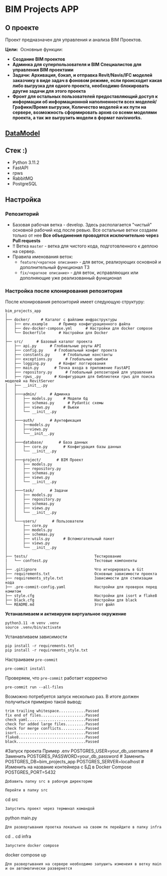 # BIM Projects APP

## О проекте
Проект предназначен для управления и анализа BIM Проектов.

**Цели:** 
Основные функции:

- **Создание BIM проектов**
- **Админка для суперпользователя и BIM Специалистов для управления BIM проектами**
- **Задачи: Архивация, бэкап, и отправка Revit/Navis/IFC моделей заказчику в виде задач в фоновом режиме, если происходит какая либо выгрузка для одного проекта, необходимо блокировать другие задачи для этого проекта**
- **Фронт для остальных пользователей предоставляющий доступ к информации об информационной наполненности всех моделей/Графики/Время выгрузки, Количество моделей и их пути на сервере, возможность сформировать архив со всеми моделями проекта, а так же выгрузить модели в формат navisworks.**

## [DataModel](https://miro.com/welcomeonboard/cGorYW5RVGlOVlpIU1RUWndhcnBiTVlqcEc4NTQ5NVUwMEFMM2kwN241V2lJUmFHV1FtUDdNYysrUkxJZEluamdxUjVmcHR5UENBR2FObWs3TS8rNUw0RTZTMU1ldk41amlCRFVzc3JkRnRLYVc2Yk9uODhERDdiVmMyNFFtUmQhZQ==?share_link_id=656978056681)

## Стек :)
- Python 3.11.2
- FastAPI
- rpws
- RabbitMQ
- PostgreSQL

## Настройка

### Репозиторий
- Базовая рабочая ветка - develop. Здесь располагается "чистый" основной рабочий код после ревью. Все остальные ветки создаем только от нее
**Все объединения проводятся исключительно через Pull requests**
- ‼️ Ветка `master` - ветка для чистого кода, подготовленного к деплою на сервер.
- Правила именования веток:
  - `feature/<краткое описание>` - для веток, реализующих основной и дополнительный функционал ТЗ
  - `fix/<краткое описание>` - для веток, исправляющих или дополняющие уже реализованный функционал


### Настройка после клонирования репозитория

После клонирования репозиторий имеет следующую структуру:

```
bim_projects_app
│
├── docker/     # Каталог с файлами инфраструктуры
│   ├── env.example     # Пример конфигурационного файла
│   ├── dev-docker-compose.yml      # Настройки для docker compose
│   └── Dockerfile      # Настройки для Docker
│
├── src/      # Базовый каталог проекта
│   ├── api.py      # Глобавльные роуты API
│   ├── config.py     # Глобавльный конфиг проекта
│   ├── constants.py      # Глобальные константы
│   ├── exceptions.py      # Глобальные ошибки
│   ├── logging.py      # Конфиг логгирования
│   ├── main.py       # Точка входа в приложение FastAPI
│   ├── repository.py      # Глобальный репозиторий для управления 
│   ├── rpws_.py      # Конфигурация для библиотеки rpws для поиска моделей на RevitServer
│   ├── __init__.py
│   │
│   ├───admin/      # Админка
│   │   ├── models.py     # Модели бд
│   │   ├── schemas.py      # Pydantic cхемы
│   │   ├── views.py      # Вьюхи
│   │   └── __init__.py
│   │
│   ├───auth/       # Аунтефикация
│   │   ├──models.py
│   │   ├──views.py
│   │   └──__init__.py
│   │
│   ├───database/       # База данных
│   │   ├── core.py       # Конфигурация базы данных
│   │   └── __init__.py
│   │
│   ├───project/       # BIM Проект
│   │   ├── models.py
│   │   ├── repository.py
│   │   ├── schemas.py
│   │   ├── views.py
│   │   └── __init__.py
│   │
│   ├───task/       # Задачи
│   │   ├── models.py
│   │   ├── repository.py
│   │   ├── schemas.py
│   │   ├── views.py
│   │   └── __init__.py
│   │
│   └───users/       # Пользователи
│       ├── core.py
│       ├── models.py
│       ├── schemas.py
│       ├── utils.py      # Вспомогательный пакет
│       ├── views.py
│       └── __init__.py
│   
├── tests/                              Тестирование
|   └── conftest.py                     Тестовые компоненты
│
├── .gitignore                          Что игнорировать в Git
├── requirements.txt                    Основные зависимости проекта
├── requirements_style.txt              Зависимости для стилизации кода
├── .pre-commit-config.yaml             Настройки для проверок перед комитом
├── style.cfg                           Настройки для isort и flake8
├── black.cfg                           Настройки для black
└── README.md                           Этот файл
```

**Устанавливаем и активируем виртуальное окружение**

```shell
python3.11 -m venv .venv
source .venv/bin/activate
```

Устанавливаем зависимости
```shell
pip install -r requirements.txt
pip install -r requirements_style.txt
```

Настраиваем `pre-commit`

```shell
pre-commit install
```

Проверяем, что `pre-commit` работает корректно

```shell
pre-commit run --all-files
```

Возможно потребуется запуск несколько раз. В итоге должен получиться примерно такой вывод:

```shell
trim trailing whitespace............Passed
fix end of files....................Passed
check yaml..........................Passed
check for added large files.........Passed
check for merge conflicts...........Passed
isort...............................Passed
flake8..............................Passed
black...............................Passed
```
#Запуск проекта
Пример .env
POSTGRES_USER=your_db_username # Заменить
POSTGRES_PASSWORD=your_db_password # Заменить
POSTGRES_DB=bim_projects_app
POSTGRES_SERVER=localhost # Изменить на название контейнера с БД в Docker Compose
POSTGRES_PORT=5432
```
Добавить папку src в рабочую директорию
```
```
Перейти в папку src
```
cd src
```
Запустить проект через терминал командой
```
python main.py
```
Для развертывания проетка локально на своем пк перейдите в папку infra
```
cd ..
cd infra
```
Запустите docker compose
```
docker compose up
```
Для развертывания на сервере необходимо запушить изменеия в ветку main и он автоматически развернется
